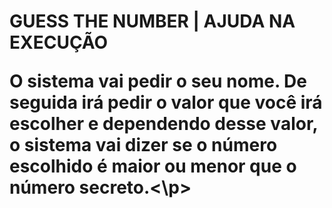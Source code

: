 <h1>GUESS THE NUMBER | AJUDA NA EXECUÇÃO<h1\>
<p>O sistema vai pedir o seu nome. De seguida irá pedir o valor que você irá escolher e dependendo desse valor, o sistema vai dizer se o número escolhido é maior ou menor que o número secreto.<\p>
